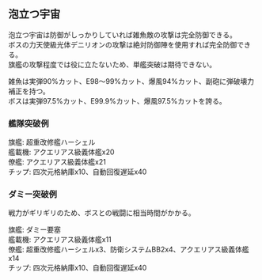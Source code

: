 ## 泡立つ宇宙

泡立つ宇宙は防御がしっかりしていれば雑魚敵の攻撃は完全防御できる。  
ボスの力天使級光体デニリオンの攻撃は絶対防御陣を使用すれば完全防御できる。  
旗艦の攻撃程度では役に立たないため、単艦突破は期待できない。  

雑魚は実弾90%カット、E98～99%カット、爆風94%カット、副砲に弾破壊力補正を持つ。  
ボスは実弾97.5%カット、E99.9%カット、爆風97.5%カットを誇る。  

### 艦隊突破例

旗艦: 超重改修艦ハーシェル  
艦載機: アクエリアス級義体艦x20  
僚艦: アクエリアス級義体艦x21  
チップ: 四次元格納庫x10、自動回復遅延x40  

### ダミー突破例

戦力がギリギリのため、ボスとの戦闘に相当時間がかかる。

旗艦: ダミー要塞  
艦載機: アクエリアス級義体艦x11  
僚艦: 超重改修艦ハーシェルx3、防衛システムBB2x4、アクエリアス級義体艦x14  
チップ: 四次元格納庫x10、自動回復遅延x40  
